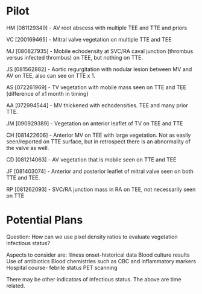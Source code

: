 # Pilot

HM [081129349] - AV root abscess with multiple TEE and TTE and priors

VC [200169465] - Mitral valve vegetation on multiple TTE and TEE

MJ [080827935] - Mobile echodensity at SVC/RA caval junction (thrombus versus infected thrombus) on TEE, but nothing on TTE.

JS [081562882] - Aortic regurgitation with nodular lesion between MV and AV on TEE, also can see on TTE x 1.

AS [072261969] - TV vegetation with mobile mass seen on TTE and TEE (difference of x1 month in timing)

AA [072994544] - MV thickened with echodensities. TEE and many prior TTE.

JM [090929389] - Vegetation on anterior leaflet of TV on TEE and TTE

CH [081422606] - Anterior MV on TEE with large vegetation. Not as easily seen/reported on TTE surface, but in retrospect there is an abnormality of the valve as well.

CD [081214063] - AV vegetation that is mobile seen on TTE and TEE

JF [081403074] - Anterior and posterior leaflet of mitral valve seen on both TTE and TEE.

RP [081262093] - SVC/RA junction mass in RA on TEE, not necessarily seen on TTE

# Potential Plans

Question: How can we use pixel density ratios to evaluate vegetation infectious status?

Aspects to consider are:
Illness onset-historical data
Blood culture results
Use of antibiotics
Blood chemistries such as CBC and inflammatory markers
Hospital course- febrile status
PET scanning

There may be other indicators of infectious status. The above are time related.

